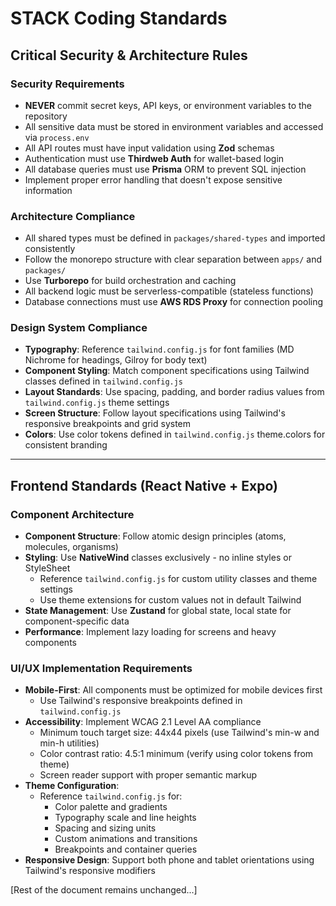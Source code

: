 # **STACK Coding Standards**

## **Critical Security & Architecture Rules**

### **Security Requirements**

- **NEVER** commit secret keys, API keys, or environment variables to the repository
- All sensitive data must be stored in environment variables and accessed via `process.env`
- All API routes must have input validation using **Zod** schemas
- Authentication must use **Thirdweb Auth** for wallet-based login
- All database queries must use **Prisma** ORM to prevent SQL injection
- Implement proper error handling that doesn't expose sensitive information

### **Architecture Compliance**

- All shared types must be defined in `packages/shared-types` and imported consistently
- Follow the monorepo structure with clear separation between `apps/` and `packages/`
- Use **Turborepo** for build orchestration and caching
- All backend logic must be serverless-compatible (stateless functions)
- Database connections must use **AWS RDS Proxy** for connection pooling

### **Design System Compliance**

- **Typography**: Reference `tailwind.config.js` for font families (MD Nichrome for headings, Gilroy for body text)
- **Component Styling**: Match component specifications using Tailwind classes defined in `tailwind.config.js`
- **Layout Standards**: Use spacing, padding, and border radius values from `tailwind.config.js` theme settings
- **Screen Structure**: Follow layout specifications using Tailwind's responsive breakpoints and grid system
- **Colors**: Use color tokens defined in `tailwind.config.js` theme.colors for consistent branding

---

## **Frontend Standards (React Native + Expo)**

### **Component Architecture**

- **Component Structure**: Follow atomic design principles (atoms, molecules, organisms)
- **Styling**: Use **NativeWind** classes exclusively - no inline styles or StyleSheet
  - Reference `tailwind.config.js` for custom utility classes and theme settings
  - Use theme extensions for custom values not in default Tailwind
- **State Management**: Use **Zustand** for global state, local state for component-specific data
- **Performance**: Implement lazy loading for screens and heavy components

### **UI/UX Implementation Requirements**

- **Mobile-First**: All components must be optimized for mobile devices first
  - Use Tailwind's responsive breakpoints defined in `tailwind.config.js`
- **Accessibility**: Implement WCAG 2.1 Level AA compliance
  - Minimum touch target size: 44x44 pixels (use Tailwind's min-w and min-h utilities)
  - Color contrast ratio: 4.5:1 minimum (verify using color tokens from theme)
  - Screen reader support with proper semantic markup
- **Theme Configuration**:
  - Reference `tailwind.config.js` for:
    - Color palette and gradients
    - Typography scale and line heights
    - Spacing and sizing units
    - Custom animations and transitions
    - Breakpoints and container queries
- **Responsive Design**: Support both phone and tablet orientations using Tailwind's responsive modifiers

[Rest of the document remains unchanged...]
